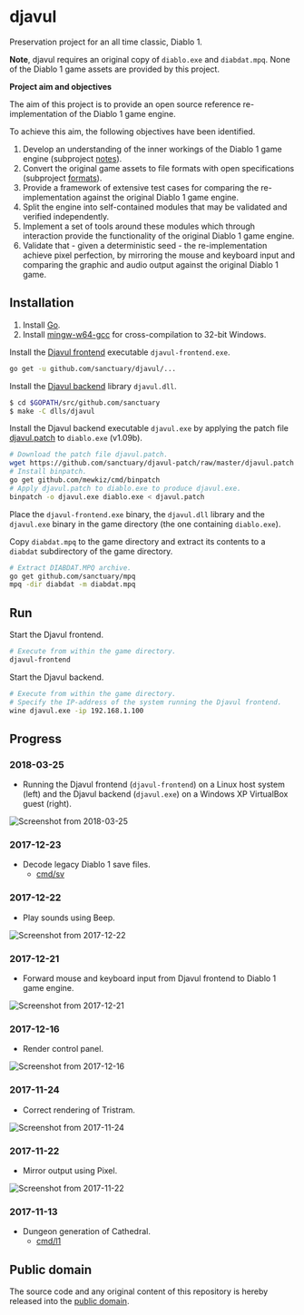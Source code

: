 # djavul

Preservation project for an all time classic, Diablo 1.

**Note**, djavul requires an original copy of `diablo.exe` and `diabdat.mpq`. None of the Diablo 1 game assets are provided by this project.

**Project aim and objectives**

The aim of this project is to provide an open source reference re-implementation of the Diablo 1 game engine.

To achieve this aim, the following objectives have been identified.

1. Develop an understanding of the inner workings of the Diablo 1 game engine (subproject [notes](https://github.com/sanctuary/notes)).
2. Convert the original game assets to file formats with open specifications (subproject [formats](https://github.com/sanctuary/formats)).
3. Provide a framework of extensive test cases for comparing the re-implementation against the original Diablo 1 game engine.
4. Split the engine into self-contained modules that may be validated and verified independently.
5. Implement a set of tools around these modules which through interaction provide the functionality of the original Diablo 1 game engine.
6. Validate that - given a deterministic seed - the re-implementation achieve pixel perfection, by mirroring the mouse and keyboard input and comparing the graphic and audio output against the original Diablo 1 game.

## Installation

1. Install [Go](https://golang.org/doc/install).
2. Install [mingw-w64-gcc](https://aur.archlinux.org/packages/mingw-w64-gcc/) for cross-compilation to 32-bit Windows.

Install the [Djavul frontend](https://github.com/sanctuary/djavul/tree/master/cmd/djavul) executable `djavul-frontend.exe`.

```bash
go get -u github.com/sanctuary/djavul/...
```

Install the [Djavul backend](https://github.com/sanctuary/djavul/tree/master/dlls/djavul) library `djavul.dll`.

```bash
$ cd $GOPATH/src/github.com/sanctuary
$ make -C dlls/djavul
```

Install the Djavul backend executable `djavul.exe` by applying the patch file [djavul.patch](https://github.com/sanctuary/djavul-patch) to `diablo.exe` (v1.09b).

```bash
# Download the patch file djavul.patch.
wget https://github.com/sanctuary/djavul-patch/raw/master/djavul.patch
# Install binpatch.
go get github.com/mewkiz/cmd/binpatch
# Apply djavul.patch to diablo.exe to produce djavul.exe.
binpatch -o djavul.exe diablo.exe < djavul.patch
```

Place the `djavul-frontend.exe` binary, the `djavul.dll` library and the `djavul.exe` binary in the game directory (the one containing `diablo.exe`).

Copy `diabdat.mpq` to the game directory and extract its contents to a `diabdat` subdirectory of the game directory.

```bash
# Extract DIABDAT.MPQ archive.
go get github.com/sanctuary/mpq
mpq -dir diabdat -m diabdat.mpq
```

## Run

Start the Djavul frontend.

```bash
# Execute from within the game directory.
djavul-frontend
```

Start the Djavul backend.

```bash
# Execute from within the game directory.
# Specify the IP-address of the system running the Djavul frontend.
wine djavul.exe -ip 192.168.1.100
```

## Progress

### 2018-03-25

* Running the Djavul frontend (`djavul-frontend`) on a Linux host system (left) and the Djavul backend (`djavul.exe`) on a Windows XP VirtualBox guest (right).

![Screenshot from 2018-03-25](https://github.com/sanctuary/graphics/blob/master/djavul/screenshot_2018-03-25.png)

### 2017-12-23

* Decode legacy Diablo 1 save files.
    - [cmd/sv](cmd/sv)

### 2017-12-22

* Play sounds using Beep.

![Screenshot from 2017-12-22](https://github.com/sanctuary/graphics/blob/master/djavul/screenshot_2017-12-22.png)

### 2017-12-21

* Forward mouse and keyboard input from Djavul frontend to Diablo 1 game engine.

![Screenshot from 2017-12-21](https://github.com/sanctuary/graphics/blob/master/djavul/screenshot_2017-12-21.png)

### 2017-12-16

* Render control panel.

![Screenshot from 2017-12-16](https://github.com/sanctuary/graphics/blob/master/djavul/screenshot_2017-12-16.png)

### 2017-11-24

* Correct rendering of Tristram.

![Screenshot from 2017-11-24](https://github.com/sanctuary/graphics/blob/master/djavul/screenshot_2017-11-24.png)

### 2017-11-22

* Mirror output using Pixel.

![Screenshot from 2017-11-22](https://github.com/sanctuary/graphics/blob/master/djavul/screenshot_2017-11-22.png)

### 2017-11-13

* Dungeon generation of Cathedral.
    - [cmd/l1](cmd/l1)

## Public domain

The source code and any original content of this repository is hereby released into the [public domain].

[public domain]: https://creativecommons.org/publicdomain/zero/1.0/
